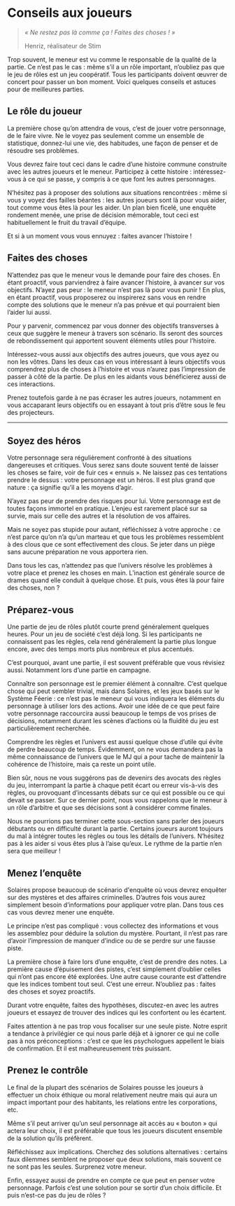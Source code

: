 # Conseils aux joueurs

> *« Ne restez pas là comme ça ! Faites des choses ! »*
>
> Henriz, réalisateur de Stim

Trop souvent, le meneur est vu comme le responsable de la qualité de la partie. Ce n’est pas le cas : même s’il a un rôle important, n’oubliez pas que le jeu de rôles est un jeu coopératif. Tous les participants doivent œuvrer de concert pour passer un bon moment. Voici quelques conseils et astuces pour de meilleures parties.

## Le rôle du joueur

La première chose qu’on attendra de vous, c’est de jouer votre personnage, de le faire vivre. Ne le voyez pas seulement comme un ensemble de statistique, donnez-lui une vie, des habitudes, une façon de penser et de résoudre ses problèmes.

Vous devrez faire tout ceci dans le cadre d’une histoire commune construite avec les autres joueurs et le meneur. Participez à cette histoire : intéressez-vous à ce qui se passe, y compris à ce que font les autres personnages.

N’hésitez pas à proposer des solutions aux situations rencontrées : même si vous y voyez des failles béantes : les autres joueurs sont là pour vous aider, tout comme vous êtes là pour les aider. Un plan bien ficelé, une enquête rondement menée, une prise de décision mémorable, tout ceci est habituellement le fruit du travail d’équipe.

Et si à un moment vous vous ennuyez : faites avancer l’histoire !

## Faites des choses

N’attendez pas que le meneur vous le demande pour faire des choses. En étant proactif, vous parviendrez à faire avancer l’histoire, à avancer sur vos objectifs. N’ayez pas peur : le meneur n’est pas là pour vous punir ! En plus, en étant proactif, vous proposerez ou inspirerez sans vous en rendre compte des solutions que le meneur n’a pas prévue et qui pourraient bien l’aider lui aussi.

Pour y parvenir, commencez par vous donner des objectifs transverses à ceux que suggère le meneur à travers son scénario. Ils seront des sources de rebondissement qui apportent souvent éléments utiles pour l’histoire.

Intéressez-vous aussi aux objectifs des autres joueurs, que vous ayez ou non les vôtres. Dans les deux cas en vous intéressant à leurs objectifs vous comprendrez plus de choses à l’histoire et vous n’aurez pas l’impression de passer à côté de la partie. De plus en les aidants vous bénéficierez aussi de ces interactions.

Prenez toutefois garde à ne pas écraser les autres joueurs, notamment en vous accaparant leurs objectifs ou en essayant à tout pris d’être sous le feu des projecteurs.

----
## Soyez des héros

Votre personnage sera régulièrement confronté à des situations dangereuses et critiques. Vous serez sans doute souvent tenté de laisser les choses se faire, voir de fuir ces « ennuis ». Ne laissez pas ces tentations prendre le dessus : votre personnage est un héros. Il est plus grand que nature : ça signifie qu’il a les moyens d’agir.

N’ayez pas peur de prendre des risques pour lui. Votre personnage est de toutes façons immortel en pratique. L’enjeu est rarement placé sur sa survie, mais sur celle des autres et la résolution de vos affaires.

Mais ne soyez pas stupide pour autant, réfléchissez à votre approche : ce n’est parce qu’on n’a qu’un marteau et que tous les problèmes ressemblent à des clous que ce sont effectivement des clous. Se jeter dans un piège sans aucune préparation ne vous apportera rien.

Dans tous les cas, n’attendez pas que l’univers résolve les problèmes à votre place et prenez les choses en main. L’inaction est générale source de drames quand elle conduit à quelque chose. Et puis, vous êtes là pour faire des choses, non ?

## Préparez-vous

Une partie de jeu de rôles plutôt courte prend généralement quelques heures. Pour un jeu de société c’est déjà long. Si les participants ne connaissent pas les règles, cela rend généralement la partie plus longue encore, avec des temps morts plus nombreux et plus accentués.

C’est pourquoi, avant une partie, il est souvent préférable que vous révisiez aussi. Notamment lors d’une partie en campagne.

Connaître son personnage est le premier élément à connaître. C’est quelque chose qui peut sembler trivial, mais dans Solaires, et les jeux basés sur le Système Féerie : ce n’est pas le meneur qui vous indiquera les éléments du personnage à utiliser lors des actions. Avoir une idée de ce que peut faire votre personnage raccourcira aussi beaucoup le temps de vos prises de décisions, notamment durant les scènes d’actions où la fluidité du jeu est particulièrement recherchée.

Comprendre les règles et l’univers est aussi quelque chose d’utile qui évite de perdre beaucoup de temps. Évidemment, on ne vous demandera pas la même connaissance de l’univers que le MJ qui a pour tache de maintenir la cohérence de l’histoire, mais ça reste un point utile.

Bien sûr, nous ne vous suggérons pas de devenirs des avocats des règles du jeu, interrompant la partie à chaque petit écart ou erreur vis-à-vis des règles, ou provoquant d’incessants débats sur ce qui est possible ou ce qui devait se passer. Sur ce dernier point, nous vous rappelons que le meneur à un rôle d’arbitre et que ses décisions sont à considérer comme finales.

Nous ne pourrions pas terminer cette sous-section sans parler des joueurs débutants ou en difficulté durant la partie. Certains joueurs auront toujours du mal à intégrer toutes les règles ou tous les détails de l’univers. N’hésitez pas à les aider si vous êtes plus à l’aise qu’eux. Le rythme de la partie n’en sera que meilleur !

## Menez l’enquête

Solaires propose beaucoup de scénario d'enquête où vous devrez enquêter sur des mystères et des affaires criminelles. D’autres fois vous aurez simplement besoin d’informations pour appliquer votre plan. Dans tous ces cas vous devrez mener une enquête.

Le principe n’est pas compliqué : vous collectez des informations et vous les assemblez pour déduire la solution du mystère. Pourtant, il n’est pas rare d’avoir l’impression de manquer d’indice ou de se perdre sur une fausse piste.

La première chose à faire lors d’une enquête, c’est de prendre des notes. La première cause d’épuisement des pistes, c’est simplement d’oublier celles qui n’ont pas encore été explorées. Une autre cause courante est d’attendre que les indices tombent tout seul. C’est une erreur. N’oubliez pas : faites des choses et soyez proactifs.

Durant votre enquête, faites des hypothèses, discutez-en avec les autres joueurs et essayez de trouver des indices qui les confortent ou les écartent.

Faites attention à ne pas trop vous focaliser sur une seule piste. Notre esprit a tendance à privilégier ce qui nous parle déjà et à ignorer ce qui ne colle pas à nos préconceptions : c’est ce que les psychologues appellent le biais de confirmation. Et il est malheureusement très puissant.

## Prenez le contrôle

Le final de la plupart des scénarios de Solaires pousse les joueurs à effectuer un choix éthique ou moral relativement neutre mais qui aura un impact important pour des habitants, les relations entre les corporations, etc.

Même s’il peut arriver qu’un seul personnage ait accès au « bouton » qui actera leur choix, il est préférable que tous les joueurs discutent ensemble de la solution qu’ils préfèrent.

Réfléchissez aux implications. Cherchez des solutions alternatives : certains faux dilemmes semblent ne proposer que deux solutions, mais souvent ce ne sont pas les seules. Surprenez votre meneur.

Enfin, essayez aussi de prendre en compte ce que peut en penser votre personnage. Parfois c’est une solution pour se sortir d’un choix difficile. Et puis n’est-ce pas du jeu de rôles ?
